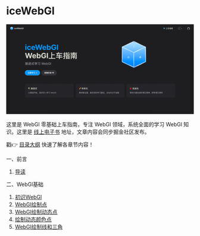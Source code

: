 # iceWebGl

![img.png](img.png)

这里是 WebGl 零基础上车指南，专注 WebGl 领域，系统全面的学习 WebGl 知识。这里是 [线上电子书](https://ice-webgl.netlify.app/) 地址，文章内容会同步掘金社区发布。

戳👉 [目录大纲](https://ice-webgl.netlify.app/content/%E4%B8%80%E3%80%81%E5%89%8D%E8%A8%80/0.%20%E7%9B%AE%E5%BD%95.html) 快速了解各章节内容！


一、前言
1. [导读](https://ice-webgl.netlify.app/content/%E4%B8%80%E3%80%81%E5%89%8D%E8%A8%80/1.%20%E5%AF%BC%E8%AF%BB.html)

二、WebGl基础
1. [初识WebGl](https://ice-webgl.netlify.app/content/%E4%BA%8C%E3%80%81WebGl%E5%9F%BA%E7%A1%80/1.%20%E5%88%9D%E8%AF%86WebGl.html)
2. [WebGl绘制点](https://ice-webgl.netlify.app/content/%E4%BA%8C%E3%80%81WebGl%E5%9F%BA%E7%A1%80/2.%20WebGl%E7%BB%98%E5%88%B6%E7%82%B9.html)
3. [WebGl绘制动态点](https://ice-webgl.netlify.app/content/%E4%BA%8C%E3%80%81WebGl%E5%9F%BA%E7%A1%80/3.%20WebGl%E7%BB%98%E5%88%B6%E5%8A%A8%E6%80%81%E7%82%B9.html)
4. [绘制动态颜色点](https://ice-webgl.netlify.app/content/%E4%BA%8C%E3%80%81WebGl%E5%9F%BA%E7%A1%80/4.%20%E7%BB%98%E5%88%B6%E5%8A%A8%E6%80%81%E9%A2%9C%E8%89%B2%E7%82%B9.html)
5. [WebGl绘制线和三角](https://ice-webgl.netlify.app/content/%E4%BA%8C%E3%80%81WebGl%E5%9F%BA%E7%A1%80/5.%20WebGl%E7%BB%98%E5%88%B6%E7%BA%BF%E5%92%8C%E4%B8%89%E8%A7%92.html)
